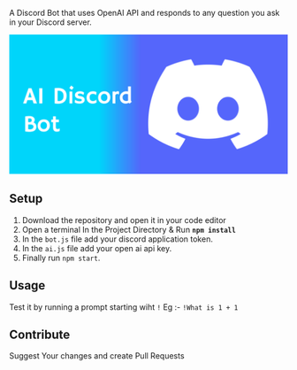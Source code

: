 A Discord Bot that uses OpenAI API and responds to any question you ask in your Discord server.

![Discord-AI-Bot](https://github.com/Shasvinth/Discord-Ai-Bot/blob/main/AI%20Discord%20Bot%20.png?raw=true)

## Setup

1. Download the repository and open it in your code editor
2. Open a terminal In  the Project Directory & Run **`npm install`**
3. In the `bot.js` file add your discord application token.
4. In the `ai.js` file add your open ai api key.
5. Finally run `npm start`.

## Usage

Test it by running a prompt starting wiht `!` 
  Eg :- `!What is 1 + 1`

## Contribute
Suggest Your changes and create Pull Requests
